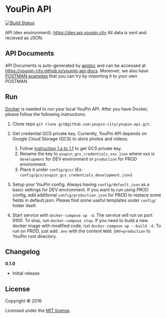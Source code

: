 # YouPin API

[![Build Status](https://travis-ci.org/youpin-city/youpin-api.svg?branch=master)](https://travis-ci.org/youpin-city/youpin-api)

API (dev environment): https://dev.api.youpin.city
All data is sent and recieved as JSON.

## API Documents
API Documents is auto-generated by [apidoc](http://apidocjs.com/) and can be accessed at https://youpin-city.github.io/youpin-api-docs.
Moreover, we also have [POSTMAN examples](https://github.com/youpin-city/youpin-api/tree/master/usages) that you can try by importing it to your own POSTMAN.

## Run
[Docker](https://www.docker.com/) is needed to run your local YouPin API. After you have Docker, please follow the following instructions:

1. Clone repo
`git clone git@github.com:youpin-city/youpin-api.git`.

2. Get credential GCS private key. Currently, YouPin API depends on Google Cloud Storage (GCS) to store photos and videos.

    1. Follow [instruction 1.a to 1.f](https://developers.google.com/identity/protocols/application-default-credentials#howtheywork)  to get GCS private key.
    2. Rename the key to `youpin_gcs_credentials_xxx.json` where xxx is `development` for DEV environment or `production` for PROD environment.
    3. Place it under `config/gcs/` (Ex. `config/gcs/youpin_gcs_credentials_development.json`)

3. Setup your YouPin config. Always having `config/default.json` as a basic settings for DEV environment. If you want to run using PROD config, add additional `config/production.json` for PROD to replace some fields in default.json. Please find some useful templates under `config/` folder itself.

4. Start service with `docker-compose up -d`.
The service will run on port 9100. To stop, run `docker-compose stop`. If you need to build a new docker image with modified code, run `docker-compose up --build -d`. To run on PROD, just add `.env` with the content `NODE_ENV=production` to YouPin root directory.


## Changelog

__0.1.0__

- Initial release

## License

Copyright © 2016

Licensed under the [MIT license](LICENSE).
